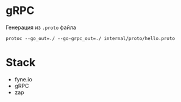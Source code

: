 # gRPC

Генерация из `.proto` файла

```shell
protoc --go_out=./ --go-grpc_out=./ internal/proto/hello.proto
```

# Stack
- fyne.io
- gRPC
- zap
